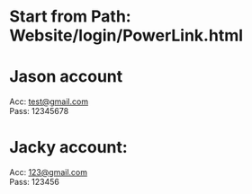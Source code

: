 # Start from Path: Website/login/PowerLink.html

# Jason account 
Acc: test@gmail.com
<br>
Pass: 12345678

# Jacky account: 
Acc: 123@gmail.com
<br>
Pass: 123456
